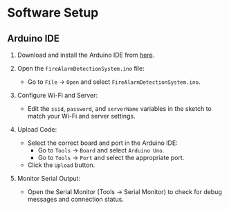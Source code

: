 # Software Setup

## Arduino IDE

1. Download and install the Arduino IDE from [here](https://www.arduino.cc/en/software).

2. Open the `FireAlarmDetectionSystem.ino` file:

   - Go to `File` -> `Open` and select `FireAlarmDetectionSystem.ino`.

3. Configure Wi-Fi and Server:

   - Edit the `ssid`, `password`, and `serverName` variables in the sketch to match your Wi-Fi and server settings.

4. Upload Code:

   - Select the correct board and port in the Arduino IDE:
     - Go to `Tools` -> `Board` and select `Arduino Uno`.
     - Go to `Tools` -> `Port` and select the appropriate port.
   - Click the `Upload` button.

5. Monitor Serial Output:
   - Open the Serial Monitor (Tools -> Serial Monitor) to check for debug messages and connection status.
